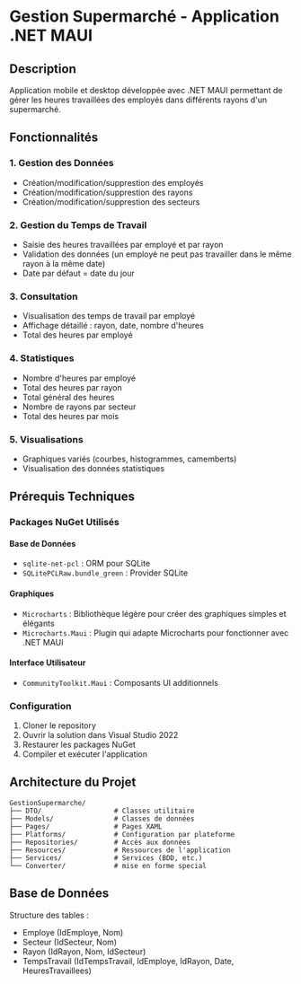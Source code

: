 # Gestion Supermarché - Application .NET MAUI

## Description
Application mobile et desktop développée avec .NET MAUI permettant de gérer les heures travaillées des employés dans différents rayons d'un supermarché.

## Fonctionnalités

### 1. Gestion des Données
- Création/modification/supprestion des employés
- Création/modification/supprestion des rayons
- Création/modification/supprestion des secteurs

### 2. Gestion du Temps de Travail
- Saisie des heures travaillées par employé et par rayon
- Validation des données (un employé ne peut pas travailler dans le même rayon à la même date)
- Date par défaut = date du jour

### 3. Consultation
- Visualisation des temps de travail par employé
- Affichage détaillé : rayon, date, nombre d'heures
- Total des heures par employé

### 4. Statistiques
- Nombre d'heures par employé
- Total des heures par rayon
- Total général des heures
- Nombre de rayons par secteur
- Total des heures par mois

### 5. Visualisations
- Graphiques variés (courbes, histogrammes, camemberts)
- Visualisation des données statistiques

## Prérequis Techniques

### Packages NuGet Utilisés

#### Base de Données
- `sqlite-net-pcl` : ORM pour SQLite
- `SQLitePCLRaw.bundle_green` : Provider SQLite

#### Graphiques
- `Microcharts` : Bibliothèque légère pour créer des graphiques simples et élégants
- `Microcharts.Maui` : Plugin qui adapte Microcharts pour fonctionner avec .NET MAUI

#### Interface Utilisateur
- `CommunityToolkit.Maui` : Composants UI additionnels

### Configuration

1. Cloner le repository
2. Ouvrir la solution dans Visual Studio 2022
3. Restaurer les packages NuGet
4. Compiler et exécuter l'application

## Architecture du Projet

```
GestionSupermarche/
├── DTO/                  # Classes utilitaire
├── Models/               # Classes de données
├── Pages/                # Pages XAML
├── Platforms/            # Configuration par plateforme
├── Repositories/         # Accès aux données
├── Resources/            # Ressources de l'application
├── Services/             # Services (BDD, etc.)
└── Converter/            # mise en forme special   
```

## Base de Données

Structure des tables :
- Employe (IdEmploye, Nom)
- Secteur (IdSecteur, Nom)
- Rayon (IdRayon, Nom, IdSecteur)
- TempsTravail (IdTempsTravail, IdEmploye, IdRayon, Date, HeuresTravaillees)
